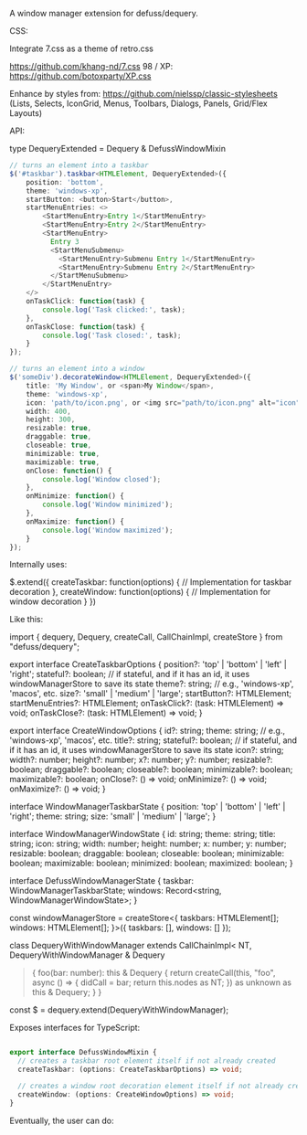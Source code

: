 A window manager extension for defuss/dequery.

CSS:

Integrate 7.css as a theme of retro.css

https://github.com/khang-nd/7.css
98 / XP: https://github.com/botoxparty/XP.css

Enhance by styles from: https://github.com/nielssp/classic-stylesheets (Lists, Selects, IconGrid, Menus, Toolbars, Dialogs, Panels, Grid/Flex Layouts)

API:

type DequeryExtended = Dequery & DefussWindowMixin

```ts
// turns an element into a taskbar
$('#taskbar').taskbar<HTMLElement, DequeryExtended>({
    position: 'bottom',
    theme: 'windows-xp',
    startButton: <button>Start</button>,
    startMenuEntries: <>
        <StartMenuEntry>Entry 1</StartMenuEntry>
        <StartMenuEntry>Entry 2</StartMenuEntry>
        <StartMenuEntry>
          Entry 3
          <StartMenuSubmenu>
            <StartMenuEntry>Submenu Entry 1</StartMenuEntry>
            <StartMenuEntry>Submenu Entry 2</StartMenuEntry>
          </StartMenuSubmenu>
        </StartMenuEntry>
    </>
    onTaskClick: function(task) {
        console.log('Task clicked:', task);
    },
    onTaskClose: function(task) {
        console.log('Task closed:', task);
    }
});

// turns an element into a window
$('someDiv').decorateWindow<HTMLElement, DequeryExtended>({
    title: 'My Window', or <span>My Window</span>,
    theme: 'windows-xp',
    icon: 'path/to/icon.png', or <img src="path/to/icon.png" alt="icon" />,
    width: 400,
    height: 300,
    resizable: true,
    draggable: true,
    closeable: true,
    minimizable: true,
    maximizable: true,
    onClose: function() {
        console.log('Window closed');
    },
    onMinimize: function() {
        console.log('Window minimized');
    },
    onMaximize: function() {
        console.log('Window maximized');
    }
});
```

Internally uses: 

$.extend({
  createTaskbar: function(options) {
    // Implementation for taskbar decoration
  },
  createWindow: function(options) {
    // Implementation for window decoration
  }
})

Like this:

import { dequery, Dequery, createCall, CallChainImpl, createStore } from "defuss/dequery";

export interface CreateTaskbarOptions {
  position?: 'top' | 'bottom' | 'left' | 'right';
  stateful?: boolean; // if stateful, and if it has an id, it uses windowManagerStore to save its state
  theme?: string; // e.g., 'windows-xp', 'macos', etc.
  size?: 'small' | 'medium' | 'large';
  startButton?: HTMLElement;
  startMenuEntries?: HTMLElement;
  onTaskClick?: (task: HTMLElement) => void;
  onTaskClose?: (task: HTMLElement) => void;
}

export interface CreateWindowOptions {
  id?: string;
  theme: string; // e.g., 'windows-xp', 'macos', etc.
  title?: string;
  stateful?: boolean; // if stateful, and if it has an id, it uses windowManagerStore to save its state
  icon?: string;
  width?: number;
  height?: number;
  x?: number;
  y?: number;
  resizable?: boolean;
  draggable?: boolean;
  closeable?: boolean;
  minimizable?: boolean;
  maximizable?: boolean;
  onClose?: () => void;
  onMinimize?: () => void;
  onMaximize?: () => void;
}

interface WindowManagerTaskbarState {
  position: 'top' | 'bottom' | 'left' | 'right';
  theme: string;
  size: 'small' | 'medium' | 'large';
}

interface WindowManagerWindowState {
  id: string;
  theme: string;
  title: string;
  icon: string;
  width: number;
  height: number;
  x: number;
  y: number;
  resizable: boolean;
  draggable: boolean;
  closeable: boolean;
  minimizable: boolean;
  maximizable: boolean;
  minimized: boolean;
  maximized: boolean;
}

interface DefussWindowManagerState {
  taskbar: WindowManagerTaskbarState;
  windows: Record<string, WindowManagerWindowState>;
}

const windowManagerStore = createStore<{
  taskbars: HTMLElement[];
  windows: HTMLElement[];
}>({
  taskbars: [],
  windows: []
});

class DequeryWithWindowManager<NT> extends CallChainImpl<
  NT,
  DequeryWithWindowManager<NT> & Dequery<NT>
> {
  foo(bar: number): this & Dequery<NT> {
    return createCall(this, "foo", async () => {
      didCall = bar;
      return this.nodes as NT;
    }) as unknown as this & Dequery<NT>;
  }
}

const $ = dequery.extend(DequeryWithWindowManager);

Exposes interfaces for TypeScript:

```typescript

export interface DefussWindowMixin {
  // creates a taskbar root element itself if not already created
  createTaskbar: (options: CreateTaskbarOptions) => void;

  // creates a window root decoration element itself if not already created
  createWindow: (options: CreateWindowOptions) => void;
}
```

Eventually, the user can do:


